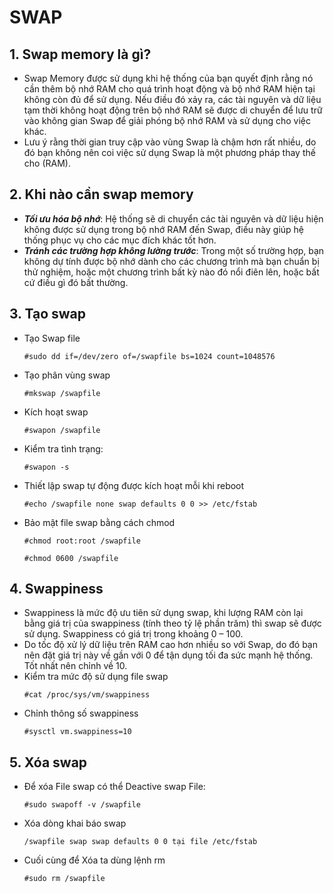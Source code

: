 # SWAP

## 1. Swap memory là gì?

- Swap Memory được sử dụng khi hệ thống của bạn quyết định rằng nó cần thêm bộ nhớ RAM cho quá trình hoạt động và bộ nhớ RAM hiện tại không còn đủ để sử dụng. Nếu điều đó xảy ra, các tài nguyên và dữ liệu tạm thời không hoạt động trên bộ nhớ RAM sẽ được di chuyển để lưu trữ vào không gian Swap để giải phóng bộ nhớ RAM và sử dụng cho việc khác.
- Lưu ý rằng thời gian truy cập vào vùng Swap là chậm hơn rất nhiều, do đó bạn không nên coi việc sử dụng Swap là một phương pháp thay thế cho (RAM).

## 2. Khi nào cần swap memory

- ***Tối ưu hóa bộ nhớ***: Hệ thống sẽ di chuyển các tài nguyên và dữ liệu hiện không được sử dụng trong bộ nhớ RAM đến Swap, điều này giúp hệ thống phục vụ cho các mục đích khác tốt hơn.
- ***Tránh các trường hợp không lường trước***: Trong một số trường hợp, bạn không dự tính được bộ nhớ dành cho các chương trình mà bạn chuẩn bị thử nghiệm, hoặc một chương trình bất kỳ nào đó nổi điên lên, hoặc bất cứ điều gì đó bất thường.

## 3. Tạo swap

- Tạo Swap file
    ```
    #sudo dd if=/dev/zero of=/swapfile bs=1024 count=1048576
    ```
- Tạo phân vùng swap
    ```
    #mkswap /swapfile
    ```
- Kích hoạt swap
    ```
    #swapon /swapfile
    ```
- Kiểm tra tình trạng:
    ```
    #swapon -s
    ```
- Thiết lập swap tự động được kích hoạt mỗi khi reboot
    ```
    #echo /swapfile none swap defaults 0 0 >> /etc/fstab
    ```
- Bảo mật file swap bằng cách chmod
    ```
    #chmod root:root /swapfile
    ```
    ```
    #chmod 0600 /swapfile
    ```

## 4. Swappiness

- Swappiness là mức độ ưu tiên sử dụng swap, khi lượng RAM còn lại bằng giá trị của swappiness (tính theo tỷ lệ phần trăm) thì swap sẽ được sử dụng. Swappiness có giá trị trong khoảng 0 – 100.
- Do  tốc độ xử lý dữ liệu trên RAM cao hơn nhiều so với Swap, do đó bạn nên đặt giá trị này về gần với 0 để tận dụng tối đa sức mạnh hệ thống. Tốt nhất nên chỉnh về 10.
- Kiểm tra mức độ sử dụng file swap
    ```
    #cat /proc/sys/vm/swappiness
    ```
- Chỉnh thông số swappiness
    ```
    #sysctl vm.swappiness=10
    ```

## 5. Xóa swap

- Để xóa File swap có thể Deactive swap File:
    ```
    #sudo swapoff -v /swapfile
    ```
- Xóa dòng khai báo swap
    ```
    /swapfile swap swap defaults 0 0 tại file /etc/fstab
    ```
- Cuối cùng để Xóa ta dùng lệnh rm
    ```
    #sudo rm /swapfile
    ```



